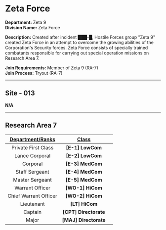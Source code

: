 # Zeta Force

**Department:** Zeta 9  
**Division Name:** Zeta Force

**Description:** Created after incident ███-█, Hostile Forces group "Zeta 9" created Zeta Force in an attempt to overcome the growing abilities of the Corporation's Security forces. Zeta Force consists of specially trained combatants responsible for carrying out special operation missions on Research Area 7.

**Join Requirements:** Member of Zeta 9 (RA-7)  
**Join Process:** Tryout (RA-7)

---

## Site - 013
**N/A**

---

## Research Area 7
| **<ins>Department/Ranks</ins>** | **<ins>Class</ins>** | |
|:---:|:---:|:---:|
| Private First Class | **[E-1] LowCom** |
| Lance Corporal | **[E-2] LowCom** |
| Corporal | **[E-3] MedCom** |
| Staff Sergeant | **[E-4] MedCom** |
| Master Sergeant | **[E-5] MedCom** |
| Warrant Officer | **[WO-1] HiCom** |
| Chief Warrant Officer | **[WO-2] HiCom** |
| Lieutenant | **[LT] HiCom** |
| Captain | **[CPT] Directorate** |
| Major | **[MAJ] Directorate** |
